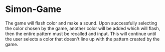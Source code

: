 # Simon-Game
The game will flash color and make a sound. Upon successfully selecting the color chosen by the game, another color will be added which will flash, then the entire pattern must be recalled and input. This will continue until the user selects a color that doesn't line up with the pattern created by the game.
